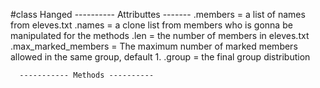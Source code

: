 #class Hanged
      ---------- Attributtes -------
      .members = a list of names from eleves.txt
      .names = a clone list from members who is gonna be manipulated for the methods
      .len = the number of members in eleves.txt
      .max_marked_members =  The maximum number of marked members allowed in the same group, default 1.
      .group = the final group distribution

      ----------- Methods ----------